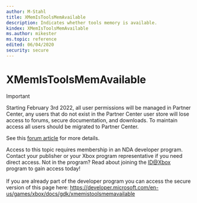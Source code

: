 ```yaml
---
author: M-Stahl
title: XMemIsToolsMemAvailable
description: Indicates whether tools memory is available.
kindex: XMemIsToolsMemAvailable
ms.author: mikester
ms.topic: reference
edited: 06/04/2020
security: secure
---
```


# XMemIsToolsMemAvailable
> [!IMPORTANT]
> Starting February 3rd 2022, all user permissions will be managed in Partner Center, any users that do not exist in the Partner Center user store will lose access to forums, secure documentation, and downloads. To maintain access all users should be migrated to Partner Center. <p></p>See this <a href="https://forums.xboxlive.com/articles/132187/breaking-change-user-access-for-forums-secure-docu.html">forum article</a> for more details.  

 Access to this topic requires membership in an NDA developer program. Contact your publisher or your Xbox program representative if you need direct access. Not in the program? Read about joining the <a href="https://www.xbox.com/Developers/id">ID@Xbox</a> program to gain access today!  <br/><br/>If you are already part of the developer program you can access the secure version of this page here: <a target="_blank" href="https://developer.microsoft.com/en-us/games/xbox/docs/gdk/xmemistoolsmemavailable">https://developer.microsoft.com/en-us/games/xbox/docs/gdk/xmemistoolsmemavailable</a>